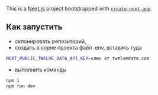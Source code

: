 This is a [Next.js](https://nextjs.org) project bootstrapped with [`create-next-app`](https://nextjs.org/docs/app/api-reference/cli/create-next-app).

## Как запустить

- склонировать репозиторий,
- создать в корне проекта файл .env, вставить туда
```bash
NEXT_PUBLIC_TWELVE_DATA_API_KEY=ключ от twelvedata.com
```
- выполнить команды
```bash
npm i
npm run dev
```